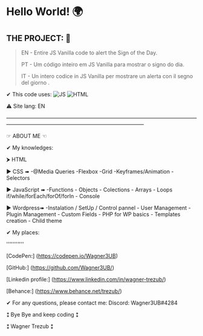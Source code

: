# Hello World! 🌍

## THE PROJECT: 📑

> EN - Entire JS Vanilla code to alert the Sign of the Day.
>
> PT - Um código inteiro em JS Vanilla para mostrar o signo do dia.
>
> IT - Un intero codice in JS Vanilla per mostrare un alerta con il segno del giorno .

✔ This code uses: 
![JS](https://img.shields.io/badge/JavaScript-cccccc?style=plastic&logo=javascript&logoColor=FFFFFF)
![HTML](https://img.shields.io/badge/-HTML-E34F26?style=plastic&logo=html5&logoColor=FFFFFF) 

⚠ Site lang: EN

——————————————————————————————————————————————————————————————

☞ ABOUT ME ☜

✔ My knowledges:

⮞ HTML

▶ CSS ➠ -@Media Queries -Flexbox -Grid -Keyframes/Animation -Selectors

▶ JavaScript ➠ -Functions - Objects - Colections - Arrays - Loops if/while/forEach/forOf/forIn - Console

▶ Wordpress➠ -Instalation / SetUp / Control pannel - User Management - Plugin Management - Custom Fields - PHP for WP basics - Templates creation - Child theme

✔ My places:

'''''''''''

[CodePen:] (https://codepen.io/Wagner3UB)

[GitHub:] (https://github.com/Wagner3UB/)

[Linkedin profile:] (https://www.linkedin.com/in/wagner-trezub/)

[Behance:] (https://www.behance.net/trezub/)

✔ For any questions, please contact me: Discord: Wagner3UB#4284

⁑ Bye Bye and keep coding ⁑

⁑ Wagner Trezub ⁑